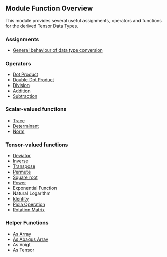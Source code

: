 ## Module Function Overview

This module provides several useful assignments, operators and functions for the derived Tensor Data Types.

### Assignments
- [General behaviour of data type conversion](assignments/ass_overview.md)

### Operators
- [Dot Product](operators/operators_overview.md)
- [Double Dot Product](operators/operators_overview.md)
- [Division](operators/operators_overview.md)
- [Addition](operators/operators_overview.md)
- [Subtraction](operators/operators_overview.md)

### Scalar-valued functions
- [Trace](functions/trace.md)
- [Determinant](functions/determinant.md)
- [Norm](functions/norm.md)

### Tensor-valued functions
- [Deviator](functions/deviator.md)
- [Inverse](functions/inverse.md)
- [Transpose](functions/transpose.md)
- [Permute](functions/permute.md)
- [Square root](functions/squareroot.md)
- [Power](functions/power.md)
- Exponential Function
- Natural Logarithm
- [Identity](functions/identity.md)
- [Piola Operation](functions/piola.md)
- [Rotation Matrix](functions/rotation.md)

### Helper Functions
- [As Array](functions/asarray.md)
- [As Abaqus Array](functions/asabqarray.md)
- As Voigt
- As Tensor
